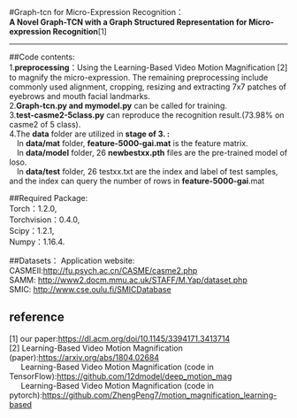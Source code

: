 #Graph-tcn for Micro-Expression Recognition：  
__A Novel Graph-TCN with a Graph Structured Representation for Micro-expression Recognition__[1]

-------------------------------------------------------------------------------------------------------------------
##Code contents:  
1.__preprocessing__：Using the Learning-Based Video Motion Magnification [2] to magnify the micro-expression. The remaining preprocessing include commonly used alignment, cropping, resizing and extracting 7x7 patches of eyebrows and mouth facial landmarks.  
2.__Graph-tcn.py and mymodel.py__ can be called for training.  
3.__test-casme2-5class.py__ can reproduce the recognition result.(73.98% on casme2 of 5 class).  
4.The __data__ folder are utilized in __stage of 3. :__  
&#8195;In __data/mat__ folder, __feature-5000-gai.mat__  is the feature matrix.  
&#8195;In __data/model__ folder, 26 __newbestxx.pth__ files are the pre-trained model of loso.  
&#8195;In __data/test__ folder, 26 testxx.txt are the index and label of test samples, and the index can query the number of rows in __feature-5000-gai__.mat

##Required Package:  
Torch：1.2.0,    
Torchvision：0.4.0,  
Scipy：1.2.1,  
Numpy：1.16.4.  

##Datasets：
Application website:  
CASMEII:http://fu.psych.ac.cn/CASME/casme2.php  
SAMM: http://www2.docm.mmu.ac.uk/STAFF/M.Yap/dataset.php  
SMIC: http://www.cse.oulu.fi/SMICDatabase  

## reference
[1] our paper:<https://dl.acm.org/doi/10.1145/3394171.3413714>   
[2] Learning-Based Video Motion Magnification (paper):<https://arxiv.org/abs/1804.02684>  
&#8195;&#8194;Learning-Based Video Motion Magnification (code in TensorFlow):<https://github.com/12dmodel/deep_motion_mag>  
&#8195;&#8194;Learning-Based Video Motion Magnification (code in pytorch):<https://github.com/ZhengPeng7/motion_magnification_learning-based>  

